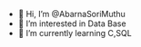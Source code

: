 - 👋 Hi, I’m @AbarnaSoriMuthu
- 👀 I’m interested in Data Base
- 🌱 I’m currently learning C,SQL
  

  

<!---
AbarnaSoriMuthu/AbarnaSoriMuthu is a ✨ special ✨ repository because its `README.md` (this file) appears on your GitHub profile.
You can click the Preview link to take a look at your changes.
--->
